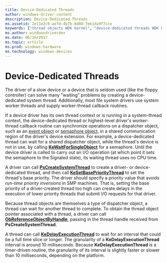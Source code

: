 ```yaml
---
title: Device-Dedicated Threads
author: windows-driver-content
description: Device-Dedicated Threads
ms.assetid: 2e11e2c9-aefd-4b7b-8d80-7eb1da9f7cce
keywords: ["thread objects WDK kernel", "device-dedicated threads WDK kernel", "run-time priority inversions WDK kernel", "PsCreateSystemThread", "KeSetBasePriorityThread"]
ms.author: windowsdriverdev
ms.date: 06/16/2017
ms.topic: article
ms.prod: windows-hardware
ms.technology: windows-devices
---
```


# Device-Dedicated Threads





The driver of a slow device or a device that is seldom used (like the floppy controller) can solve many "waiting" problems by creating a device-dedicated system thread. Additionally, most file system drivers use system worker threads and supply worker-thread callback routines.

If a device driver has its own thread context or is running in a system-thread context, the device-dedicated thread or highest-level driver's worker-thread callback routine can synchronize operations on a dispatcher object, such as an [event object](event-objects.md) or [semaphore object](semaphore-objects.md), in a shared communication region of the driver's device extension. For example, a device-dedicated thread can wait for a shared dispatcher object, while the thread's device is not in use, by calling [**KeWaitForSingleObject**](https://msdn.microsoft.com/library/windows/hardware/ff553350) for a semaphore. Until the device driver is called to carry out an I/O operation (at which point it sets the semaphore to the Signaled state), its waiting thread uses no CPU time.

A driver can call [**PsCreateSystemThread**](https://msdn.microsoft.com/library/windows/hardware/ff559932) to create a driver- or device-dedicated thread, and then call [**KeSetBasePriorityThread**](https://msdn.microsoft.com/library/windows/hardware/ff553246) to set the thread's base priority. The driver should specify a priority value that avoids *run-time priority inversions* in SMP machines. That is, setting the base priority of a driver-created thread too high can create delays in the execution of lower priority threads that submit I/O requests for that driver.

Because thread objects are themselves a type of dispatcher object, a thread can wait for another thread to complete. To obtain the thread object pointer associated with a thread, a driver can call [**ObReferenceObjectByHandle**](https://msdn.microsoft.com/library/windows/hardware/ff558679), passing in the thread handle received from **PsCreateSystemThread**.

A thread can call [**KeDelayExecutionThread**](https://msdn.microsoft.com/library/windows/hardware/ff551986) to wait for an interval that could be a full time slice or longer. The granularity of a **KeDelayExecutionThread** interval is around 10 milliseconds. Because **KeDelayExecutionThread** is a timer-driven routine, the granularity of its interval is slightly faster or slower than 10 milliseconds, depending on the platform.

 

 




